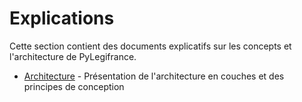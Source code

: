 # Explications

Cette section contient des documents explicatifs sur les concepts et l'architecture de PyLegifrance.

- [Architecture](architecture.md) - Présentation de l'architecture en couches et des principes de conception
